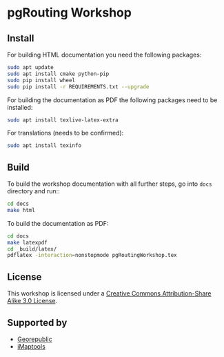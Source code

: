 # pgRouting Workshop

## Install

For building HTML documentation you need the following packages:

```bash
sudo apt update
sudo apt install cmake python-pip
sudo pip install wheel
sudo pip install -r REQUIREMENTS.txt --upgrade
```

For building the documentation as PDF the following packages need to be installed:

```bash
sudo apt install texlive-latex-extra
```

For translations (needs to be confirmed):

```bash
sudo apt install texinfo
```

## Build

To build the workshop documentation with all further steps, go into `docs` directory and run::

```bash
cd docs
make html
```

To build the documentation as PDF:

```bash
cd docs
make latexpdf
cd _build/latex/
pdflatex -interaction=nonstopmode pgRoutingWorkshop.tex
```

## License

This workshop is licensed under a [Creative Commons Attribution-Share Alike 3.0 License](http://creativecommons.org/licenses/by-sa/3.0/).

## Supported by

* [Georepublic](https://georepublic.info)
* [iMaptools](http://imaptools.com)
